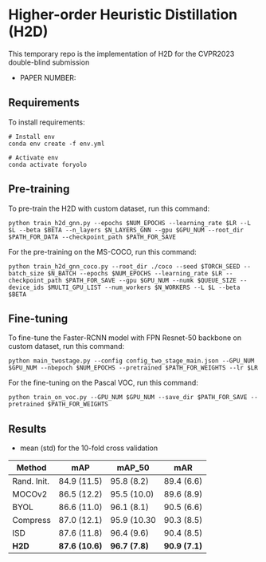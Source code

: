 # Higher-order Heuristic Distillation (H2D)

This temporary repo is the implementation of H2D for the CVPR2023 double-blind submission

* PAPER NUMBER: 

## Requirements

To install requirements:

```
# Install env
conda env create -f env.yml

# Activate env
conda activate foryolo
```

## Pre-training

To pre-train the H2D with custom dataset, run this command:

```
python train_h2d_gnn.py --epochs $NUM_EPOCHS --learning_rate $LR --L $L --beta $BETA --n_layers $N_LAYERS_GNN --gpu $GPU_NUM --root_dir $PATH_FOR_DATA --checkpoint_path $PATH_FOR_SAVE
```

For the pre-training on the MS-COCO, run this command:

```
python train_h2d_gnn_coco.py --root_dir ./coco --seed $TORCH_SEED --batch_size $N_BATCH --epochs $NUM_EPOCHS --learning_rate $LR --checkpoint_path $PATH_FOR_SAVE --gpu $GPU_NUM --numk $QUEUE_SIZE --device_ids $MULTI_GPU_LIST --num_workers $N_WORKERS --L $L --beta $BETA
```

## Fine-tuning

To fine-tune the Faster-RCNN model with FPN Resnet-50 backbone on custom dataset, run this command:

```
python main_twostage.py --config config_two_stage_main.json --GPU_NUM $GPU_NUM --nbepoch $NUM_EPOCHS --pretrained $PATH_FOR_WEIGHTS --lr $LR
```

For the fine-tuning on the Pascal VOC, run this command:

```
python train_on_voc.py --GPU_NUM $GPU_NUM --save_dir $PATH_FOR_SAVE --pretrained $PATH_FOR_WEIGHTS
```

## Results

* mean (std) for the 10-fold cross validation

|Method|mAP|mAP_50|mAR|
|---|---|---|---|
|Rand. Init.|84.9 (11.5)|95.8 (8.2)|89.4 (6.6)|
|MOCOv2|86.5 (12.2)|95.5 (10.0)|89.6 (8.9)|
|BYOL|86.6 (11.0)|96.1 (8.1)|90.5 (6.6)|
|Compress|87.0 (12.1)|95.9 (10.30|90.3 (8.5)|
|ISD|87.6 (11.8)|96.4 (9.6)|90.4 (8.5)|
|**H2D**|**87.6 (10.6)**|**96.7 (7.8)**|**90.9 (7.1)**|
